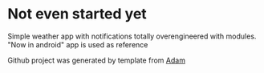 # Not even started yet

Simple weather app with notifications totally overengineered with modules. "Now in android" app is used as reference

Github project was generated by template from [Adam](https://github.com/AdamMc331) 
